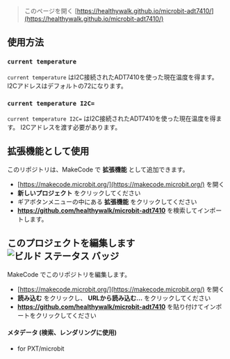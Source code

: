 
> このページを開く [https://healthywalk.github.io/microbit-adt7410/](https://healthywalk.github.io/microbit-adt7410/)

## 使用方法

### ``current temperature``

``current temperature`` はI2C接続されたADT7410を使った現在温度を得ます。
I2Cアドレスはデフォルトの72になります。
<!--
```blocks
let temperature = 0
basic.forever(function () {
    temperature = ADT7410.measureTemperature()
    basic.showNumber(temperature)
    basic.pause(500)
})
```
-->
### ``current temperature I2C=``

``current temperature I2C=`` はI2C接続されたADT7410を使った現在温度を得ます。
I2Cアドレスを渡す必要があります。
<!--
```blocks
let temperature = 0
basic.forever(function () {
    temperature = ADT7410.measureTemperatureI2C(72)
    basic.showNumber(temperature)
    basic.pause(500)
})
```
-->
## 拡張機能として使用

このリポジトリは、MakeCode で **拡張機能** として追加できます。

* [https://makecode.microbit.org/](https://makecode.microbit.org/) を開く
* **新しいプロジェクト** をクリックしてください
* ギアボタンメニューの中にある **拡張機能** をクリックしてください
* **https://github.com/healthywalk/microbit-adt7410** を検索してインポートします。

## このプロジェクトを編集します ![ビルド ステータス バッジ](https://github.com/healthywalk/microbit-adt7410/workflows/MakeCode/badge.svg)

MakeCode でこのリポジトリを編集します。

* [https://makecode.microbit.org/](https://makecode.microbit.org/) を開く
* **読み込む** をクリックし、 **URLから読み込む...** をクリックしてください
* **https://github.com/healthywalk/microbit-adt7410** を貼り付けてインポートをクリックしてください

#### メタデータ (検索、レンダリングに使用)

* for PXT/microbit
<script src="https://makecode.com/gh-pages-embed.js"></script><script>makeCodeRender("{{ site.makecode.home_url }}", "{{ site.github.owner_name }}/{{ site.github.repository_name }}");</script>

